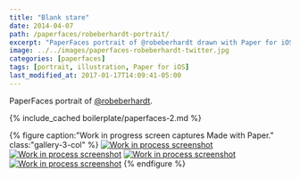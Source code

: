```yaml
---
title: "Blank stare"
date: 2014-04-07
path: /paperfaces/robeberhardt-portrait/
excerpt: "PaperFaces portrait of @robeberhardt drawn with Paper for iOS on an iPad."
image: ../../images/paperfaces-robeberhardt-twitter.jpg
categories: [paperfaces]
tags: [portrait, illustration, Paper for iOS]
last_modified_at: 2017-01-17T14:09:41-05:00
---
```


PaperFaces portrait of [@robeberhardt](https://twitter.com/robeberhardt).

{% include_cached boilerplate/paperfaces-2.md %}

{% figure caption:"Work in progress screen captures Made with Paper." class:"gallery-3-col" %}
[![Work in process screenshot](../../images/paperfaces-robeberhardt-process-1-600.jpg)](../../images/paperfaces-robeberhardt-process-1-lg.jpg)
[![Work in process screenshot](../../images/paperfaces-robeberhardt-process-2-600.jpg)](../../images/paperfaces-robeberhardt-process-2-lg.jpg)
[![Work in process screenshot](../../images/paperfaces-robeberhardt-process-3-600.jpg)](../../images/paperfaces-robeberhardt-process-3-lg.jpg)
[![Work in process screenshot](../../images/paperfaces-robeberhardt-process-4-600.jpg)](../../images/paperfaces-robeberhardt-process-4-lg.jpg)
{% endfigure %}
